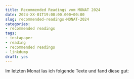 ```yaml
---
title: Recommended Readings vom MONAT 2024
date: 2024-XX-01T19:00:00.000+00:00
slug: recommended-readings-MONAT-2024
categories:
- recommended readings
tags:
- instapaper
- reading
- recommended readings
- linkdump
draft: yes
---
```


Im letzten Monat las ich folgende Texte und fand diese gut: